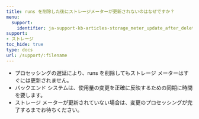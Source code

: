 ```yaml
---
title: runs を削除した後にストレージメーターが更新されないのはなぜですか？
menu:
  support:
    identifier: ja-support-kb-articles-storage_meter_update_after_deleting_runs
support:
- ストレージ
toc_hide: true
type: docs
url: /support/:filename
---
```


- プロセッシングの遅延により、runs を削除してもストレージ メーターはすぐには更新されません。
- バックエンド システムは、使用量の変更を正確に反映するための同期に時間を要します。
- ストレージ メーターが更新されていない場合は、変更のプロセッシングが完了するまでお待ちください。